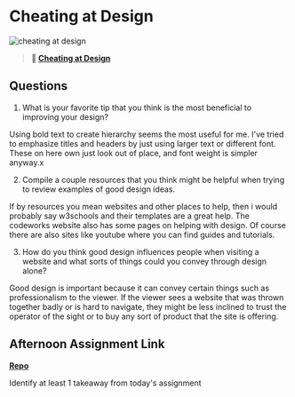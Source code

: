 # Cheating at Design

![cheating at design](https://bcw.blob.core.windows.net/public/img/courses/5247609446691139)

> **📖 [Cheating at Design](https://codeworksacademy.com/fs-student-guide/resources/wk1/04-Cheating-at-Design)**

## Questions

1. What is your favorite tip that you think is the most beneficial to improving your design?

Using bold text to create hierarchy seems the most useful for me.
I've tried to emphasize titles and headers by just using larger text or different font. These on here own just look out of place, and font weight is simpler anyway.x

2. Compile a couple resources that you think might be helpful when trying to review examples of good design ideas.

If by resources you mean websites and other places to help, then i would probably say w3schools and their templates are a great help. The codeworks website also has some pages on helping with design. Of course there are also sites like youtube where you can find guides and tutorials.

3. How do you think good design influences people when visiting a website and what sorts of things could you convey through design alone?

Good design is important because it can convey certain things such as professionalism to the viewer. If the viewer sees a website that was thrown together badly or is hard to navigate, they might be less inclined to trust the operator of the sight or to buy any sort of product that the site is offering.

## Afternoon Assignment Link

**[Repo](https://github.com/JackFox77/clonewebsite)**

Identify at least 1 takeaway from today's assignment
